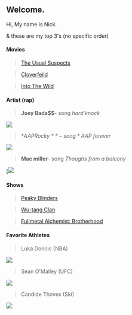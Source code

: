 ## Welcome.

Hi, My name is Nick. 

& these are my top 3's (no specific order)

#### Movies 
 > [The Usual Suspects](https://en.wikipedia.org/wiki/The_Usual_Suspects)

 > [Cloverfeild](https://en.wikipedia.org/wiki/Cloverfield)

 > [Into The Wild](https://en.wikipedia.org/wiki/Into_the_Wild_(film))

#### Artist (rap)
 > **Joey Bada$$**- song *hard knock*
 
[![](http://img.youtube.com/vi/Uv658wfVt6I/0.jpg)](http://www.youtube.com/watch?v=Uv658wfVt6I "Joey")
 
 > **A$AP Rocky**- song *A$AP forever* 
 
 [![](http://img.youtube.com/vi/qxUKNrzX20M/0.jpg)](http://www.youtube.com/watch?v=qxUKNrzX20M "ASAP")

 > **Mac miller**- song *Thoughs from a balcony*

[[![](http://img.youtube.com/vi/nxufWf7dEcM/0.jpg)](http://www.youtube.com/watch?v=nxufWf7dEcM "MAC")

#### Shows 
 > [Peaky Blinders](https://en.wikipedia.org/wiki/Peaky_Blinders_(TV_series))

 > [Wu-tang Clan](https://en.wikipedia.org/wiki/Wu-Tang:_An_American_Saga)

 > [Fullmetal Alchemist: Brotherhood](https://en.wikipedia.org/wiki/Fullmetal_Alchemist:_Brotherhood)

#### Favorite Athletes
 > Luka Doncic (NBA)

[![](http://img.youtube.com/vi/PnQ1L9V-ELg/0.jpg)](http://www.youtube.com/watch?v=PnQ1L9V-ELg "ski")
 > Sean O'Malley (UFC)
 
[![](http://img.youtube.com/vi/kYO5xpxvuQM/0.jpg)](http://www.youtube.com/watch?v=kYO5xpxvuQM "ski")

 > Candide Thovex (Ski)
 
[![](http://img.youtube.com/vi/yKP7jQknGjs/0.jpg)](http://www.youtube.com/watch?v=yKP7jQknGjs "ski")
 
 
  

